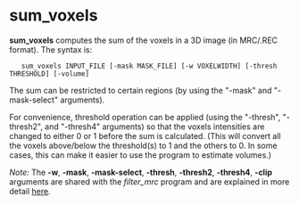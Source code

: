 sum_voxels
===========
**sum_voxels** computes the sum of the voxels in a 3D image
(in MRC/.REC format).  The syntax is:
```
   sum_voxels INPUT_FILE [-mask MASK_FILE] [-w VOXELWIDTH] [-thresh THRESHOLD] [-volume]
```

The sum can be restricted to certain regions
(by using the "-mask" and "-mask-select" arguments).

For convenience, threshold operation can be applied
(using the "-thresh", "-thresh2", and "-thresh4" arguments)
so that the voxels intensities are changed to either 0 or 1
before the sum is calculated.
(This will convert all the voxels above/below the threshold(s) to 1
 and the others to 0.  In some cases, this can make it easier to
 use the program to estimate volumes.)

*Note:* The **-w**, **-mask**, **-mask-select**,
**-thresh**, **-thresh2**, **-thresh4**, **-clip**
arguments are shared with the *filter_mrc* program
and are explained in more detail [here](./doc_filter_mrc.md).
